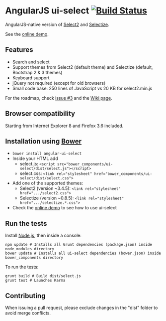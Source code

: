 # AngularJS ui-select [![Build Status](https://travis-ci.org/angular-ui/ui-select.png)](https://travis-ci.org/angular-ui/ui-select)

AngularJS-native version of [Select2](http://ivaynberg.github.io/select2/) and [Selectize](http://brianreavis.github.io/selectize.js/).

See the [online demo](http://plnkr.co/edit/GtOOWE?p=preview).

## Features

- Search and select
- Support themes from Select2 (default theme) and Selectize (default, Bootstrap 2 & 3 themes)
- Keyboard support
- jQuery not required (except for old browsers)
- Small code base: 250 lines of JavaScript vs 20 KB for select2.min.js

For the roadmap, check [issue #3](https://github.com/angular-ui/ui-select/issues/3) and the [Wiki page](https://github.com/angular-ui/ui-select/wiki/Roadmap).

## Browser compatibility

Starting from Internet Explorer 8 and Firefox 3.6 included.

## Installation using [Bower](http://bower.io/)

- `bower install angular-ui-select`
- Inside your HTML add
  - select.js: `<script src="bower_components/ui-select/dist/select.js"></script>`
  - select.css: `<link rel="stylesheet" href="bower_components/ui-select/dist/select.css">`
- Add one of the supported themes:
  - Select2 (version ~3.4.5): `<link rel="stylesheet" href=".../select2.css">`
  - Selectize (version ~0.8.5): `<link rel="stylesheet" href=".../selectize.*.css">`
- Check the [online demo](http://plnkr.co/edit/GtOOWE?p=preview) to see how to use ui-select

## Run the tests

Install [Node.js](http://nodejs.org/), then inside a console:
```
npm update # Installs all Grunt dependencies (package.json) inside node_modules directory
bower update # Installs all ui-select dependencies (bower.json) inside bower_components directory
```

To run the tests:
```
grunt build # Build dist/select.js
grunt test # Launches Karma
```

## Contributing

When issuing a pull request, please exclude changes in the "dist" folder to avoid merge conflicts.
